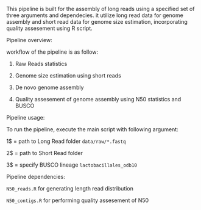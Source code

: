 This pipeline is built for the assembly of long reads using a specified set of three arguments and dependecies. it 
utilize long read data for genome assembly and short read data for genome size estimation, incorporating quality 
assesement using R script.

Pipeline overview:

workflow of the pipeline is as follow:

1. Raw Reads statistics 

2. Genome size estimation using short reads

3. De novo genome assembly 

4. Quality assesement of genome assembly using N50 statistics and BUSCO 

Pipeline usage:

To run the pipeline, execute the main script with following argument:

1$ = path to Long Read folder `data/raw/*.fastq`

2$ = path to Short Read folder 

3$ = specify BUSCO lineage `lactobacillales_odb10`

Pipeline dependencies:

`N50_reads.R` for generating length read distribution 
 
`N50_contigs.R` for performing quality assesement of N50 
